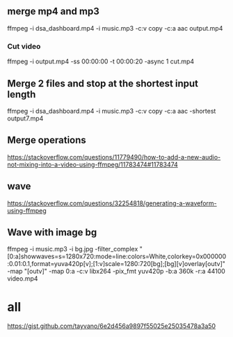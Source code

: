 ## merge mp4 and mp3
ffmpeg -i dsa_dashboard.mp4 -i music.mp3 -c:v copy -c:a aac output.mp4


### Cut video
ffmpeg -i output.mp4 -ss 00:00:00 -t 00:00:20 -async 1 cut.mp4

## Merge 2 files and stop at the shortest input length
ffmpeg -i dsa_dashboard.mp4 -i music.mp3  -c:v copy -c:a aac -shortest output7.mp4


## Merge operations
https://stackoverflow.com/questions/11779490/how-to-add-a-new-audio-not-mixing-into-a-video-using-ffmpeg/11783474#11783474


## wave
https://stackoverflow.com/questions/32254818/generating-a-waveform-using-ffmpeg


## Wave with image bg
ffmpeg -i music.mp3 -i bg.jpg -filter_complex "[0:a]showwaves=s=1280x720:mode=line:colors=White,colorkey=0x000000:0.01:0.1,format=yuva420p[v];[1:v]scale=1280:720[bg];[bg][v]overlay[outv]" -map "[outv]" -map 0:a -c:v libx264 -pix_fmt yuv420p -b:a 360k -r:a 44100 video.mp4

# all
https://gist.github.com/tayvano/6e2d456a9897f55025e25035478a3a50
